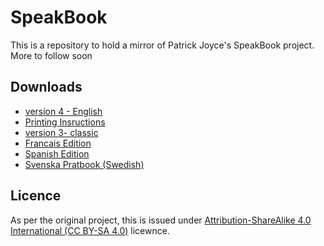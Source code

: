 # SpeakBook

This is a repository to hold a mirror of Patrick Joyce's SpeakBook project. More to follow soon

## Downloads

* [version 4 - English](/raw/master/PDFs/Speakbook-4th-ed-Francais-final.pdf)
* [Printing Insructions](/raw/master/PDFs/Printing-Instructions1.pdf)
* [version 3- classic](/raw/master/PDFs/speakbook3rdedition.pdf)
* [Francais Edition](/raw/master/PDFs/Speakbook-4th-ed-Francais-final.pdf)
* [Spanish Edition](/raw/master/PDFs/speakbook-4th-ed-spanish.pdf)
* [Svenska Pratbook (Swedish)](/raw/master/PDFs/speakbook-4th-ed_DART.pdf)


## Licence

As per the original project, this is issued under [Attribution-ShareAlike 4.0 International (CC BY-SA 4.0)](https://creativecommons.org/licenses/by-sa/4.0/) licewnce.

